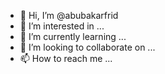 - 👋 Hi, I’m @abubakarfrid
- 👀 I’m interested in ...
- 🌱 I’m currently learning ...
- 💞️ I’m looking to collaborate on ...
- 📫 How to reach me ...

<!---
abubakarfrid/abubakarfrid is a ✨ special ✨ repository because its `README.md` (this file) appears on your GitHub profile.
You can click the Preview link to take a look at your changes.
--->
